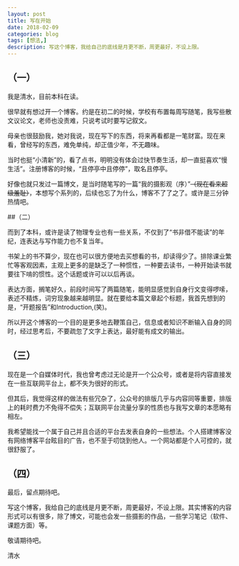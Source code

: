 ```yaml
---
layout: post
title: 写在开始
date: 2018-02-09
categories: blog
tags: [想法,]
description: 写这个博客，我给自己的底线是月更不断，周更最好，不设上限。
---
```


## （一）

我是清水，目前本科在读。

很早就有想过开一个博客。约是在初二的时候，学校有布置每周写随笔，我写些散文议论文，老师也没责难，只说考试时要写记叙文。

母亲也很鼓励我，她对我说，现在写下的东西，将来再看都是一笔财富。现在来看，曾经写的东西，难免单纯，却正值少年，不无趣味。

当时也挺“小清新”的，看了点书，明明没有体会过快节奏生活，却一直挺喜欢“慢生活”。注册博客的时候，“且停亭中且停停”，取名且停亭。

好像也就只发过一篇博文，是当时随笔写的一篇“我的摄影观（序）”~~（现在看来超级羞耻）~~，本想写个系列的，后续也忘了为什么，博客不了了之了。或许是三分钟热情吧。

##（二）

而到了本科，或许是读了物理专业也有一些关系，不仅到了“书非借不能读”的年纪，连表达与写作能力也不复当年。

书架上的书不算少，现在也可以很方便地去买想看的书，却读得少了。排除课业繁忙等客观因素，主观上更多的是缺乏了一种惯性，一种要去读书，一种开始读书就要往下啃的惯性。这个话题或许可以以后再谈。

表达方面，搁笔好久，前段时间写了两篇随笔，能明显感觉到自身行文变得啰嗦，表述不精炼，词穷现象越来越明显。就在要给本篇文章起个标题，我首先想到的是，“开题报告”和Introduction,(笑)。

所以开这个博客的一个目的是更多地去鞭策自己，信息或者知识不断输入自身的同时，经过思考后，不要疏忽了文字上表达，最好能有成文的输出。

## （三）

现在是一个自媒体时代，我也曾考虑过无论是开一个公众号，或者是将内容直接发在一些互联网平台上，都不失为很好的形式。

但其后，我觉得这样的做法有些冗杂了，公众号的排版几乎与内容同等重要，排版上的耗时费力不免得不偿失；互联网平台流量分享的性质也与我写文章的本愿略有相左。

我希望能找一个属于自己并且合适的平台去发表自身的一些想法。个人搭建博客没有网络博客平台眩目的广告，也不至于叨饶到他人。一个网站都是个人可控的，就很舒服了。

## （四）

最后，留点期待吧。

写这个博客，我给自己的底线是月更不断，周更最好，不设上限。其实博客的内容形式可以有很多，除了博文，可能也会发一些摄影的作品，一些学习笔记（软件、课题方面）等。

敬请期待吧。

清水















